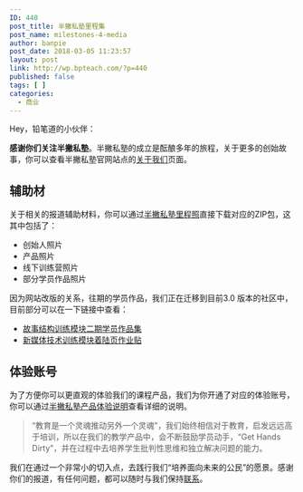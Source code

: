 ```yaml
---
ID: 440
post_title: 半撇私塾里程集
post_name: milestones-4-media
author: banpie
post_date: 2018-03-05 11:23:57
layout: post
link: http://wp.bpteach.com/?p=440
published: false
tags: [ ]
categories:
  - 商业
---
```

Hey，铅笔道的小伙伴：

**感谢你们关注半撇私塾**。半撇私塾的成立是酝酿多年的旅程，关于更多的创始故事，你可以查看半撇私塾官网站点的[关于我们](http://www.bpteach.com/about/)页面。

## 辅助材
关于相关的报道辅助材料，你可以通过[半撇私塾里程照](http://cdn.bpteach.com/BPteach_images.zip)直接下载对应的ZIP包，这其中包括了：
- 创始人照片
- 产品照片
- 线下训练营照片
- 部分学员作品照片

因为网站改版的关系，往期的学员作品，我们正在迁移到目前3.0 版本的社区中，目前部分可以在一下链接中查看：
- [故事结构训练模块二期学员作品集](http://learn.bpteach.com/group/1/thread/57)
- [新媒体技术训练模块着陆页作业贴](http://learn.bpteach.com/group/3)

## 体验账号
为了方便你可以更直观的体验我们的课程产品，我们为你开通了对应的体验账号，你可以通过[半撇私塾产品体验说明](https://shimo.im/doc/r1iCZUIkup8UPtxW)查看详细的说明。

> “教育是一个灵魂推动另外一个灵魂”，我们始终相信对于教育，启发远远高于培训，所以在我们的教学产品中，会不断鼓励学员动手，“Get Hands Dirty”，并在过程中去培养学生批判性思维和独立解决问题的能力。

我们在通过一个非常小的切入点，去践行我们“培养面向未来的公民”的愿景。感谢你们的报道，有任何问题，都可以随时与我们保持[联系](mailto:banpie@bpteach.com)。